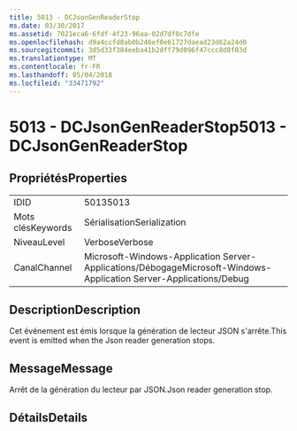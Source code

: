 ```yaml
---
title: 5013 - DCJsonGenReaderStop
ms.date: 03/30/2017
ms.assetid: 7021eca6-6fdf-4f23-96aa-02d7df0c7dfe
ms.openlocfilehash: d9a4ccfd8ab0b246ef0e61727daead23d62a24d0
ms.sourcegitcommit: 3d5d33f384eeba41b2dff79d096f47ccc8d8f03d
ms.translationtype: MT
ms.contentlocale: fr-FR
ms.lasthandoff: 05/04/2018
ms.locfileid: "33471792"
---
```

# <a name="5013---dcjsongenreaderstop"></a><span data-ttu-id="cdbaf-102">5013 - DCJsonGenReaderStop</span><span class="sxs-lookup"><span data-stu-id="cdbaf-102">5013 - DCJsonGenReaderStop</span></span>
## <a name="properties"></a><span data-ttu-id="cdbaf-103">Propriétés</span><span class="sxs-lookup"><span data-stu-id="cdbaf-103">Properties</span></span>  
  
|||  
|-|-|  
|<span data-ttu-id="cdbaf-104">ID</span><span class="sxs-lookup"><span data-stu-id="cdbaf-104">ID</span></span>|<span data-ttu-id="cdbaf-105">5013</span><span class="sxs-lookup"><span data-stu-id="cdbaf-105">5013</span></span>|  
|<span data-ttu-id="cdbaf-106">Mots clés</span><span class="sxs-lookup"><span data-stu-id="cdbaf-106">Keywords</span></span>|<span data-ttu-id="cdbaf-107">Sérialisation</span><span class="sxs-lookup"><span data-stu-id="cdbaf-107">Serialization</span></span>|  
|<span data-ttu-id="cdbaf-108">Niveau</span><span class="sxs-lookup"><span data-stu-id="cdbaf-108">Level</span></span>|<span data-ttu-id="cdbaf-109">Verbose</span><span class="sxs-lookup"><span data-stu-id="cdbaf-109">Verbose</span></span>|  
|<span data-ttu-id="cdbaf-110">Canal</span><span class="sxs-lookup"><span data-stu-id="cdbaf-110">Channel</span></span>|<span data-ttu-id="cdbaf-111">Microsoft-Windows-Application Server-Applications/Débogage</span><span class="sxs-lookup"><span data-stu-id="cdbaf-111">Microsoft-Windows-Application Server-Applications/Debug</span></span>|  
  
## <a name="description"></a><span data-ttu-id="cdbaf-112">Description</span><span class="sxs-lookup"><span data-stu-id="cdbaf-112">Description</span></span>  
 <span data-ttu-id="cdbaf-113">Cet événement est émis lorsque la génération de lecteur JSON s'arrête.</span><span class="sxs-lookup"><span data-stu-id="cdbaf-113">This event is emitted when the Json reader generation stops.</span></span>  
  
## <a name="message"></a><span data-ttu-id="cdbaf-114">Message</span><span class="sxs-lookup"><span data-stu-id="cdbaf-114">Message</span></span>  
 <span data-ttu-id="cdbaf-115">Arrêt de la génération du lecteur par JSON.</span><span class="sxs-lookup"><span data-stu-id="cdbaf-115">Json reader generation stop.</span></span>  
  
## <a name="details"></a><span data-ttu-id="cdbaf-116">Détails</span><span class="sxs-lookup"><span data-stu-id="cdbaf-116">Details</span></span>
